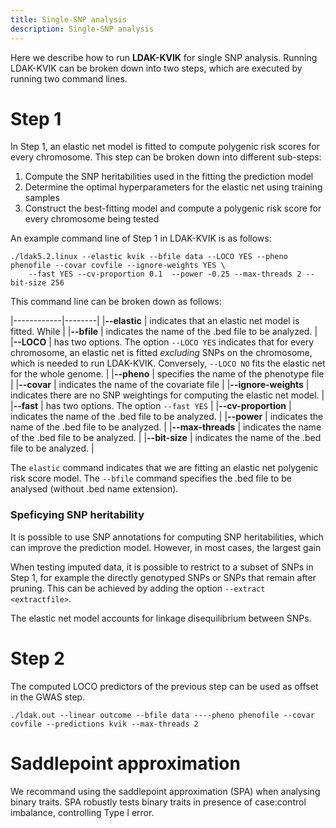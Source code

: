 ```yaml
---
title: Single-SNP analysis
description: Single-SNP analysis
---
```


Here we describe how to run **LDAK-KVIK** for single SNP analysis. Running LDAK-KVIK can be broken down into two steps, which are executed by running two command lines.

# Step 1

In Step 1, an elastic net model is fitted to compute polygenic risk scores for every chromosome. This step can be broken down into different sub-steps:

1. Compute the SNP heritabilities used in the fitting the prediction model
2. Determine the optimal hyperparameters for the elastic net using training samples
3. Construct the best-fitting model and compute a polygenic risk score for every chromosome being tested

An example command line of Step 1 in LDAK-KVIK is as follows:

```
./ldak5.2.linux --elastic kvik --bfile data --LOCO YES --pheno phenofile --covar covfile --ignore-weights YES \
    --fast YES --cv-proportion 0.1  --power -0.25 --max-threads 2 --bit-size 256
```

This command line can be broken down as follows:

|------------|--------|
|**--elastic**    | indicates that an elastic net model is fitted. While   |
|**--bfile**   | indicates the name of the .bed file to be analyzed.      |
|**--LOCO**   | has two options. The option `--LOCO YES` indicates that for every chromosome, an elastic net is fitted *excluding* SNPs on the chromosome, which is needed to run LDAK-KVIK. Conversely, `--LOCO NO` fits the elastic net for the whole genome.  |
|**--pheno**   | specifies the name of the phenotype file      |
|**--covar**   | indicates the name of the covariate file     |
|**--ignore-weights**   | indicates there are no SNP weightings for computing the elastic net model.  |
|**--fast**   | has two options. The option `--fast YES`   |
|**--cv-proportion**   | indicates the name of the .bed file to be analyzed.      |
|**--power**   | indicates the name of the .bed file to be analyzed.      |
|**--max-threads**   | indicates the name of the .bed file to be analyzed.      |
|**--bit-size**   | indicates the name of the .bed file to be analyzed.      |





The `elastic` command indicates that we are fitting an elastic net polygenic risk score model. The `--bfile` command specifies the .bed file to be analysed (without .bed name extension).


### Speficying SNP heritability

It is possible to use SNP annotations for computing SNP heritabilities, which can improve the prediction model. However, in most cases, the largest gain

When testing imputed data, it is possible to restrict to a subset of SNPs in Step 1, for example the directly genotyped SNPs or SNPs that remain after pruning. This can be achieved by adding the option `--extract <extractfile>`.

The elastic net model accounts for linkage disequilibrium between SNPs. 

# Step 2

The computed LOCO predictors of the previous step can be used as offset in the GWAS step.

```
./ldak.out --linear outcome --bfile data ----pheno phenofile --covar covfile --predictions kvik --max-threads 2
```

# Saddlepoint approximation

We recommand using the saddlepoint approximation (SPA) when analysing binary traits. SPA robustly tests binary traits in presence of case:control imbalance, controlling Type I error. 